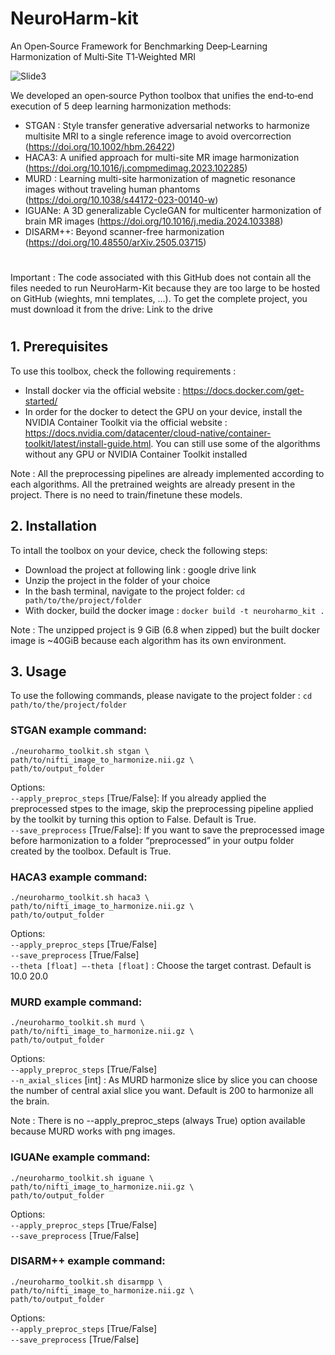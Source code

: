 # NeuroHarm-kit
An Open‑Source Framework for Benchmarking Deep‑Learning Harmonization of Multi‑Site T1‑Weighted MRI 

![Slide3](https://github.com/user-attachments/assets/cb214245-f83b-4286-b973-0abfacd82fac)

We developed an open‑source Python toolbox that unifies the end‑to‑end execution of 5 deep learning harmonization methods:
 - STGAN : Style transfer generative adversarial networks to harmonize multisite MRI to a single reference image to avoid overcorrection (https://doi.org/10.1002/hbm.26422)
 - HACA3: A unified approach for multi-site MR image harmonization (https://doi.org/10.1016/j.compmedimag.2023.102285)
 - MURD : Learning multi-site harmonization of magnetic resonance images without traveling human phantoms (https://doi.org/10.1038/s44172-023-00140-w)
 - IGUANe: A 3D generalizable CycleGAN for multicenter harmonization of brain MR images (https://doi.org/10.1016/j.media.2024.103388)
 - DISARM++: Beyond scanner-free harmonization (https://doi.org/10.48550/arXiv.2505.03715)

#
Important : The code associated with this GitHub does not contain all the files needed to run NeuroHarm-Kit because they are too large to be hosted on GitHub (wieghts, mni templates, ...). To get the complete project, you must download it from the drive: Link to the drive
#

## 1. Prerequisites

To use this toolbox, check the following requirements :
 - Install docker via the official website : https://docs.docker.com/get-started/
 - In order for the docker to detect the GPU on your device, install the NVIDIA Container Toolkit via the official website : https://docs.nvidia.com/datacenter/cloud-native/container-toolkit/latest/install-guide.html. You can still use some of the algorithms without any GPU or NVIDIA Container Toolkit installed 

Note : All the preprocessing pipelines are already implemented according to each algorithms. All the pretrained weights are already present in the project. There is no need to train/finetune these models.

## 2. Installation

To intall the toolbox on your device, check the following steps:
 - Download the project at following link : google drive link
 - Unzip the project in the folder of your choice
 - In the bash terminal, navigate to the project folder: `cd path/to/the/project/folder`
 - With docker, build the docker image : `docker build -t neuroharmo_kit .`

Note : The unzipped project is 9 GiB (6.8 when zipped) but the built docker image is ~40GiB because each algorithm has its own environment. 

## 3. Usage

To use the following commands, please navigate to the project folder : `cd path/to/the/project/folder`

### STGAN example command:
```
./neuroharmo_toolkit.sh stgan \
path/to/nifti_image_to_harmonize.nii.gz \
path/to/output_folder
```
Options:\
`--apply_preproc_steps` [True/False]: If you already applied the preprocessed stpes to the image, skip the preprocessing pipeline applied by the toolkit by turning this option to False. Default is True.\
`--save_preprocess` [True/False]: If you want to save the preprocessed image before harmonization to a folder “preprocessed” in your outpu folder created by the toolbox. Default is True.

### HACA3 example command:
```
./neuroharmo_toolkit.sh haca3 \
path/to/nifti_image_to_harmonize.nii.gz \
path/to/output_folder
```
Options:\
`--apply_preproc_steps` [True/False]\
`--save_preprocess` [True/False]\
`--theta [float] –-theta [float]` : Choose the target contrast. Default is 10.0 20.0

### MURD example command:
```
./neuroharmo_toolkit.sh murd \
path/to/nifti_image_to_harmonize.nii.gz \
path/to/output_folder
```
Options:\
`--apply_preproc_steps` [True/False]\
`--n_axial_slices` [int] : As MURD harmonize slice by slice you can choose the number of central axial slice you want. Default is 200 to harmonize all the brain.

Note : There is no --apply_preproc_steps (always True) option available because MURD works with png images.

### IGUANe example command:
```
./neuroharmo_toolkit.sh iguane \
path/to/nifti_image_to_harmonize.nii.gz \
path/to/output_folder
```
Options:\
`--apply_preproc_steps` [True/False]\
`--save_preprocess` [True/False]

### DISARM++ example command:
```
./neuroharmo_toolkit.sh disarmpp \
path/to/nifti_image_to_harmonize.nii.gz \
path/to/output_folder
```
Options:\
`--apply_preproc_steps` [True/False]\
`--save_preprocess` [True/False]
